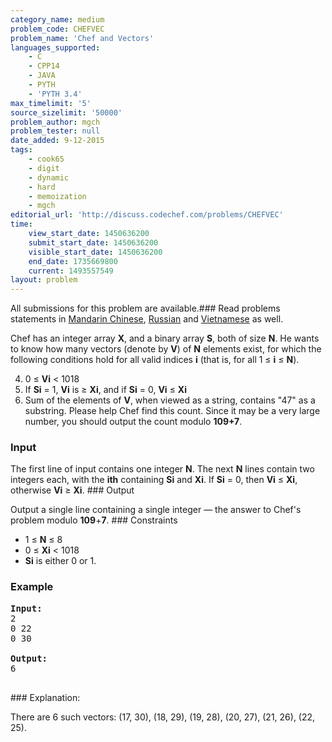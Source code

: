 ```yaml
---
category_name: medium
problem_code: CHEFVEC
problem_name: 'Chef and Vectors'
languages_supported:
    - C
    - CPP14
    - JAVA
    - PYTH
    - 'PYTH 3.4'
max_timelimit: '5'
source_sizelimit: '50000'
problem_author: mgch
problem_tester: null
date_added: 9-12-2015
tags:
    - cook65
    - digit
    - dynamic
    - hard
    - memoization
    - mgch
editorial_url: 'http://discuss.codechef.com/problems/CHEFVEC'
time:
    view_start_date: 1450636200
    submit_start_date: 1450636200
    visible_start_date: 1450636200
    end_date: 1735669800
    current: 1493557549
layout: problem
---
```

All submissions for this problem are available.###  Read problems statements in [Mandarin Chinese](http://www.codechef.com/download/translated/COOK65/mandarin/CHEFVEC.pdf), [Russian](http://www.codechef.com/download/translated/COOK65/russian/CHEFVEC.pdf) and [Vietnamese](http://www.codechef.com/download/translated/COOK65/vietnamese/CHEFVEC.pdf) as well.

Chef has an integer array **X**, and a binary array **S**, both of size **N**. He wants to know how many vectors (denote by **V**) of **N** elements exist, for which the following conditions hold for all valid indices **i** (that is, for all 1 ≤ **i** ≤ **N**).

4. 0 ≤ **Vi** < 1018
5. If **Si** = 1, **Vi** is ≥ **Xi**, and if **Si** = 0, **Vi** ≤ **Xi**
6. Sum of the elements of **V**, when viewed as a string, contains "47" as a substring.
Please help Chef find this count. Since it may be a very large number, you should output the count modulo **109+7**.

### Input

The first line of input contains one integer **N**. The next **N** lines contain two integers each, with the **ith** containing **Si** and **Xi**. If **Si** = 0, then **Vi** ≤ **Xi**, otherwise **Vi** ≥ **Xi**. ### Output

Output a single line containing a single integer — the answer to Chef's problem modulo **109**+**7**. ### Constraints

- 1 ≤ **N** ≤ 8
- 0 ≤ **Xi** < 1018
- **Si** is either 0 or 1.

### Example

<pre>
<b>Input:</b>
<tt>2
0 22
0 30
</tt>
<b>Output:</b>
<tt>6
</tt>
</pre>### Explanation:

There are 6 such vectors: (17, 30), (18, 29), (19, 28), (20, 27), (21, 26), (22, 25).
